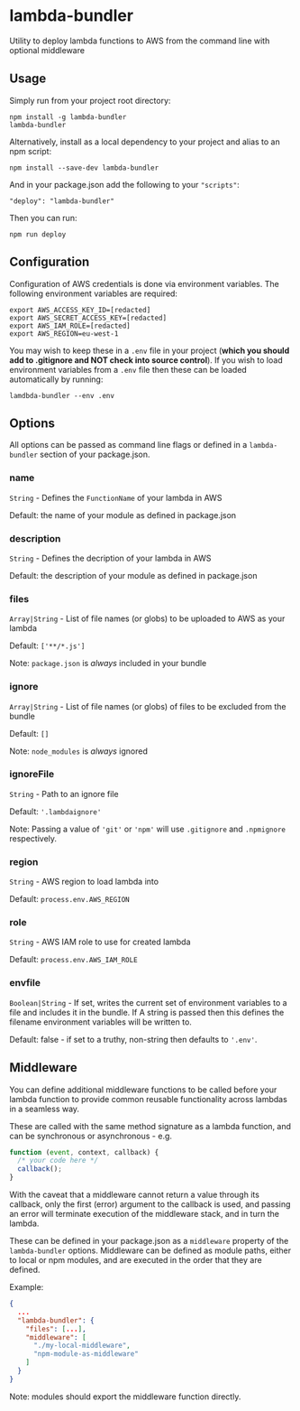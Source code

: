# lambda-bundler

Utility to deploy lambda functions to AWS from the command line with optional middleware

## Usage

Simply run from your project root directory:

```shell
npm install -g lambda-bundler
lambda-bundler
```

Alternatively, install as a local dependency to your project and alias to an npm script:

```shell
npm install --save-dev lambda-bundler
```

And in your package.json add the following to your `"scripts"`:

```
"deploy": "lambda-bundler"
```

Then you can run:

```shell
npm run deploy
```

## Configuration

Configuration of AWS credentials is done via environment variables. The following environment variables are required:

```
export AWS_ACCESS_KEY_ID=[redacted]
export AWS_SECRET_ACCESS_KEY=[redacted]
export AWS_IAM_ROLE=[redacted]
export AWS_REGION=eu-west-1
```

You may wish to keep these in a `.env` file in your project (**which you should add to .gitignore and NOT check into source control**). If you wish to load environment variables from a `.env` file then these can be loaded automatically by running:

```shell
lamdbda-bundler --env .env
```

## Options

All options can be passed as command line flags or defined in a `lambda-bundler` section of your package.json.

### name

`String` - Defines the `FunctionName` of your lambda in AWS

Default: the name of your module as defined in package.json

### description

`String` - Defines the decription of your lambda in AWS

Default: the description of your module as defined in package.json

### files

`Array|String` - List of file names (or globs) to be uploaded to AWS as your lambda

Default: `['**/*.js']`

Note: `package.json` is *always* included in your bundle

### ignore

`Array|String` - List of file names (or globs) of files to be excluded from the bundle

Default: `[]`

Note: `node_modules` is *always* ignored

### ignoreFile

`String` - Path to an ignore file

Default: `'.lambdaignore'`

Note: Passing a value of `'git'` or `'npm'` will use `.gitignore` and `.npmignore` respectively.

### region

`String` - AWS region to load lambda into

Default: `process.env.AWS_REGION`

### role

`String` - AWS IAM role to use for created lambda

Default: `process.env.AWS_IAM_ROLE`

### envfile

`Boolean|String` - If set, writes the current set of environment variables to a file and includes it in the bundle. If A string is passed then this defines the filename environment variables will be written to.

Default: false - if set to a truthy, non-string then defaults to `'.env'`.

## Middleware

You can define additional middleware functions to be called before your lambda function to provide common reusable functionality across lambdas in a seamless way.

These are called with the same method signature as a lambda function, and can be synchronous or asynchronous - e.g.

```javascript
function (event, context, callback) {
  /* your code here */
  callback();
}
```

With the caveat that a middleware cannot return a value through its callback, only the first (error) argument to the callback is used, and passing an error will terminate execution of the middleware stack, and in turn the lambda.

These can be defined in your package.json as a `middleware` property of the `lambda-bundler` options. Middleware can be defined as module paths, either to local or npm modules, and are executed in the order that they are defined.

Example:

```json
{
  ...
  "lambda-bundler": {
    "files": [...],
    "middleware": [
      "./my-local-middleware",
      "npm-module-as-middleware"
    ]
  }
}
```

Note: modules should export the middleware function directly.